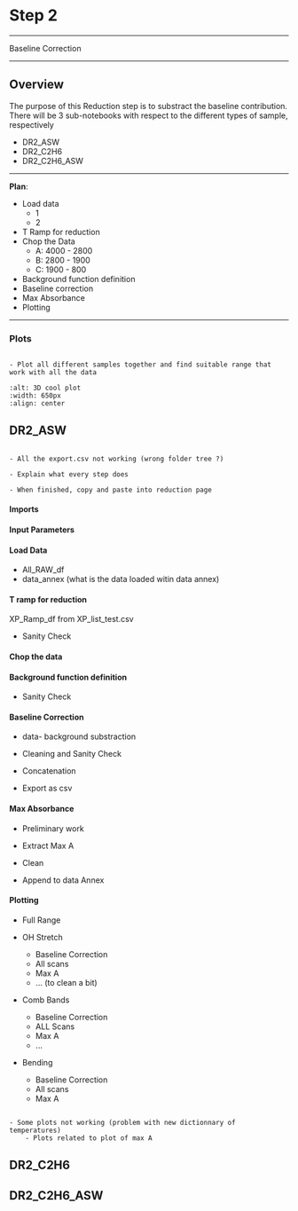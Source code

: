 # Step 2 

***
<p class="emphase">Baseline Correction</p>

***

## Overview

The purpose of this Reduction step is to substract the baseline contribution. There will be 3 sub-notebooks with respect to the different types of sample, respectively
- DR2_ASW
- DR2_C2H6
- DR2_C2H6_ASW

***
**Plan**:
- Load data
    - 1
    - 2
- T Ramp for reduction
- Chop the Data
    - A: 4000 - 2800
    - B: 2800 - 1900
    - C: 1900 - 800
- Background function definition
- Baseline correction
- Max Absorbance
- Plotting

***

### Plots

```{note}

- Plot all different samples together and find suitable range that work with all the data 

```

```{image} Documents/3Dsuccess.png
:alt: 3D cool plot
:width: 650px
:align: center
```

## DR2_ASW

```{warning}

- All the export.csv not working (wrong folder tree ?)

- Explain what every step does 

- When finished, copy and paste into reduction page

```

#### Imports
#### Input Parameters
#### Load Data

- All_RAW_df
- data_annex (what is the data loaded witin data annex)

#### T ramp for reduction

XP_Ramp_df from XP_list_test.csv

- Sanity Check

#### Chop the data

#### Background function definition

- Sanity Check

#### Baseline Correction

- data- background substraction

- Cleaning and Sanity Check

- Concatenation

- Export as csv

#### Max Absorbance

- Preliminary work

- Extract Max A

- Clean 

- Append to data Annex

#### Plotting

- Full Range

- OH Stretch
    - Baseline Correction
    - All scans
    - Max A
    - ... (to clean a bit)
    
- Comb Bands
    - Baseline Correction
    - ALL Scans
    - Max A
    - ...
    
- Bending
    - Baseline Correction
    - All scans
    - Max A
    
```{warning}

- Some plots not working (problem with new dictionnary of temperatures)
    - Plots related to plot of max A

```
    

## DR2_C2H6




## DR2_C2H6_ASW

